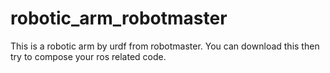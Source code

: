 # robotic_arm_robotmaster
This is a robotic arm by urdf from robotmaster.
You can download this then try to compose your ros related code.
